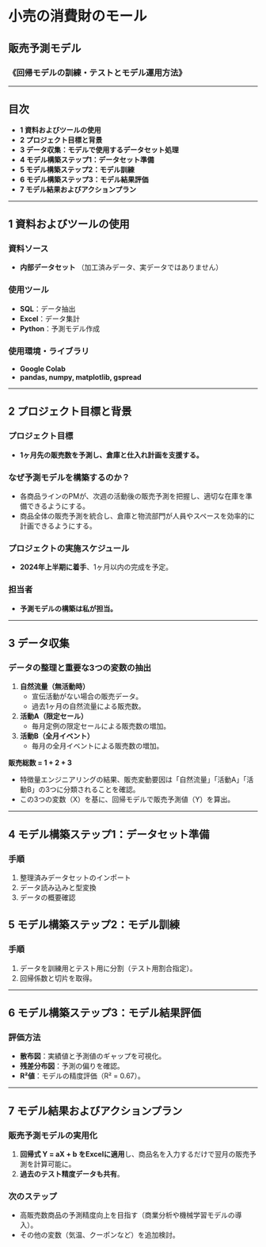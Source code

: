
# 小売の消費財のモール  
## 販売予測モデル  
### 《回帰モデルの訓練・テストとモデル運用方法》

---

## **目次**  
- **1 資料およびツールの使用**  
- **2 プロジェクト目標と背景**  
- **3 データ収集：モデルで使用するデータセット処理**  
- **4 モデル構築ステップ1：データセット準備**  
- **5 モデル構築ステップ2：モデル訓練**  
- **6 モデル構築ステップ3：モデル結果評価**  
- **7 モデル結果およびアクションプラン**  

---

## **1 資料およびツールの使用**  
### 資料ソース  
- **内部データセット** （加工済みデータ、実データではありません）

### 使用ツール  
- **SQL**：データ抽出  
- **Excel**：データ集計  
- **Python**：予測モデル作成  

### 使用環境・ライブラリ  
- **Google Colab**  
- **pandas, numpy, matplotlib, gspread**  

---

## **2 プロジェクト目標と背景**  
### プロジェクト目標  
- **1ヶ月先の販売数を予測し、倉庫と仕入れ計画を支援する。**  

### なぜ予測モデルを構築するのか？  
- 各商品ラインのPMが、次週の活動後の販売予測を把握し、適切な在庫を準備できるようにする。  
- 商品全体の販売予測を統合し、倉庫と物流部門が人員やスペースを効率的に計画できるようにする。  

### プロジェクトの実施スケジュール  
- **2024年上半期に着手**、1ヶ月以内の完成を予定。  

### 担当者  
- **予測モデルの構築は私が担当。**

---

## **3 データ収集**  
### データの整理と重要な3つの変数の抽出  
1. **自然流量（無活動時）**  
   - 宣伝活動がない場合の販売データ。  
   - 過去1ヶ月の自然流量による販売数。  
2. **活動A（限定セール）**  
   - 毎月定例の限定セールによる販売数の増加。  
3. **活動B（全月イベント）**  
   - 毎月の全月イベントによる販売数の増加。  

**販売総数 = 1 + 2 + 3**  
- 特徴量エンジニアリングの結果、販売変動要因は「自然流量」「活動A」「活動B」の3つに分類されることを確認。  
- この3つの変数（X）を基に、回帰モデルで販売予測値（Y）を算出。  

---

## **4 モデル構築ステップ1：データセット準備**  
### 手順  
1. 整理済みデータセットのインポート  
2. データ読み込みと型変換  
3. データの概要確認  



## **5 モデル構築ステップ2：モデル訓練**  
### 手順  
1. データを訓練用とテスト用に分割（テスト用割合指定）。  
2. 回帰係数と切片を取得。  

---

## **6 モデル構築ステップ3：モデル結果評価**  
### 評価方法  
- **散布図**：実績値と予測値のギャップを可視化。  
- **残差分布図**：予測の偏りを確認。  
- **R²値**：モデルの精度評価（R² = 0.67）。  

---

## **7 モデル結果およびアクションプラン**  
### 販売予測モデルの実用化  
1. **回帰式 Y = aX + b をExcelに適用**し、商品名を入力するだけで翌月の販売予測を計算可能に。  
2. **過去のテスト精度データも共有**。  

### 次のステップ  
- 高販売数商品の予測精度向上を目指す（商業分析や機械学習モデルの導入）。  
- その他の変数（気温、クーポンなど）を追加検討。  

